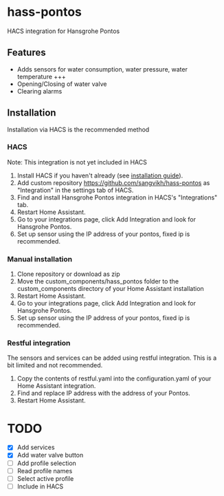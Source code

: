 # hass-pontos

HACS integration for Hansgrohe Pontos

## Features

* Adds sensors for water consumption, water pressure, water temperature +++
* Opening/Closing of water valve
* Clearing alarms

## Installation

Installation via HACS is the recommended method

### HACS
Note: This integration is not yet included in HACS

1. Install HACS if you haven't already (see [installation guide](https://hacs.xyz/docs/configuration/basic/)).
2. Add custom repository https://github.com/sangvikh/hass-pontos as "Integration" in the settings tab of HACS.
3. Find and install Hansgrohe Pontos integration in HACS's "Integrations" tab.
4. Restart Home Assistant.
5. Go to your integrations page, click Add Integration and look for Hansgrohe Pontos.
6. Set up sensor using the IP address of your pontos, fixed ip is recommended.

### Manual installation

1. Clone repository or download as zip
2. Move the custom_components/hass_pontos folder to the custom_components directory of your Home Assistant installation
3. Restart Home Assistant.
5. Go to your integrations page, click Add Integration and look for Hansgrohe Pontos.
6. Set up sensor using the IP address of your pontos, fixed ip is recommended.

### Restful integration
The sensors and services can be added using restful integration. This is a bit limited and not recommended.

1. Copy the contents of restful.yaml into the configuration.yaml of your Home Assistant integration.
2. Find and replace IP address with the address of your Pontos.
3. Restart Home Assistant.

# TODO

- [x] Add services
- [x] Add water valve button
- [ ] Add profile selection
- [ ] Read profile names
- [ ] Select active profile
- [ ] Include in HACS